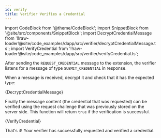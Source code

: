 ```yaml
---
id: verify
title: Verifier Verifies a Credential
---
```


import CodeBlock from '@theme/CodeBlock';
import SnippetBlock from '@site/src/components/SnippetBlock';
import DecryptCredentialMessage from '!!raw-loader!@site/code_examples/dapp/src/verifier/decryptCredentialMessage.ts';
import VerifyCredential from '!!raw-loader!@site/code_examples/dapp/src/verifier/verifyCredential.ts';

After sending the `REQUEST_CREDENTIAL` message to the extension, the verifier listens for a message of type `SUBMIT_CREDENTIAL` in response.

When a message is received, decrypt it and check that it has the expected type:

<SnippetBlock className="language-ts">
  {DecryptCredentialMessage}
</SnippetBlock>

Finally the message content (the credential that was requested) can be verified using the request challenge that was previously stored on the server side. This function will return `true` if the verification is successful.

<CodeBlock className="language-ts">
  {VerifyCredential}
</CodeBlock>

That's it! Your verifier has successfully requested and verified a credential.
